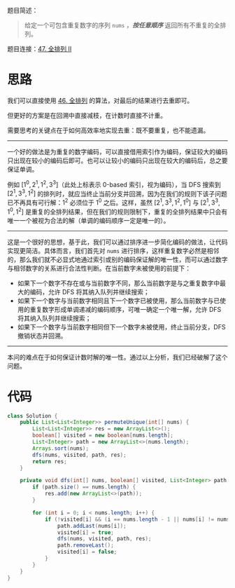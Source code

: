 题目简述：

> 给定一个可包含重复数字的序列 `nums` ，***按任意顺序*** 返回所有不重复的全排列。

题目连接：[47. 全排列 II](https://leetcode.cn/problems/permutations-ii/)

# 思路

我们可以直接使用 [46. 全排列](https://leetcode.cn/problems/permutations/) 的算法，对最后的结果进行去重即可。

但更好的方案是在回溯中直接减枝，在计数时直接不计重。

需要思考的关键点在于如何高效率地实现去重：既不要重复，也不能遗漏。

---

一个好的做法是为重复的数字编码，可以直接借用索引作为编码，保证较大的编码只出现在较小的编码后即可。也可以让较小的编码只出现在较大的编码后，总之要保证单调。

例如 $[1^0,2^1,1^2,3^3]$（此处上标表示 0-based 索引，视为编码），当 DFS 搜索到 $[2^1,3^3,1^2]$ 的排列时，就应当终止当前分支并回溯，因为在我们的规则下该子问题已不再具有可行解：$1^2$ 必须位于 $1^0$ 之后。这样，虽然 $[2^1,3^3,1^2,1^0]$ 与 $[2^1,3^3,1^0,1^2]$ 是重复的全排列结果，但在我们的规则限制下，重复的全排列结果中只会有唯一一个被视为合法的解（单调的编码顺序一定是唯一的）。

---

这是一个很好的思想，基于此，我们可以通过排序进一步简化编码的做法，让代码实现更简洁。具体而言，我们首先对 `nums` 进行排序，这样重复数字必然是相邻的，那么我们就不必显式地通过索引或别的编码保证解的唯一性，而可以通过数字与相邻数字的关系进行合法性判断。在当前数字未被使用的前提下：

- 如果下一个数字不存在或与当前数字不同，那么当前数字是与之重复数字中最大的编码，允许 DFS 将其纳入队列并继续搜索；
- 如果下一个数字与当前数字相同且下一个数字已被使用，那么当前数字与已使用的重复数字形成单调递减的编码顺序，可唯一确定一个唯一解，允许 DFS 将其纳入队列并继续搜索；
- 如果下一个数字与当前数字相同但下一个数字未被使用，终止当前分支，DFS 撤销状态并回溯。

---

本问的难点在于如何保证计数时解的唯一性。通过以上分析，我们已经破解了这个问题。

# 代码

```java
class Solution {
    public List<List<Integer>> permuteUnique(int[] nums) {
        List<List<Integer>> res = new ArrayList<>();
        boolean[] visited = new boolean[nums.length];
        List<Integer> path = new ArrayList<>(nums.length);
        Arrays.sort(nums);
        dfs(nums, visited, path, res);
        return res;
    }

    private void dfs(int[] nums, boolean[] visited, List<Integer> path, List<List<Integer>> res) {
        if (path.size() == nums.length) {
            res.add(new ArrayList<>(path));
        }

        for (int i = 0; i < nums.length; i++) {
            if (!visited[i] && (i == nums.length - 1 || nums[i] != nums[i + 1] || visited[i + 1])) {
                path.addLast(nums[i]);
                visited[i] = true;
                dfs(nums, visited, path, res);
                path.removeLast();
                visited[i] = false;
            }
        }
    }
}
```

